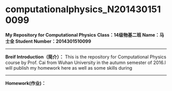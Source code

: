 # **computationalphysics_N2014301510099**

**My Repository for Computational Physics**
**Class：14级物基二班
Name：马士全
Student Number：2014301510099**

---
**Breif Introduction（简介）：**
This is the repository for Computational Physics course by Prof. Cai from Wuhan University in the autumn semester of 2016.I will publish my homework here as well as some skills during 

---
**Homework(作业)：**


